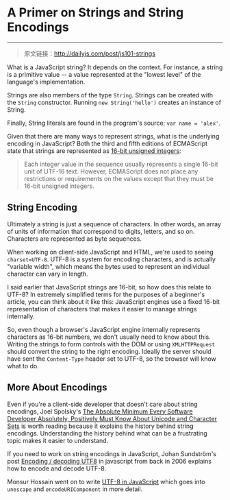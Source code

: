 # A Primer on Strings and String Encodings

------

> 原文链接：http://dailyjs.com/post/js101-strings

What is a JavaScript string? It depends on the context. For instance, a string is a primitive value -- a value represented at the "lowest level" of the language's implementation.

Strings are also members of the type `String`. Strings can be created with the `String` constructor. Running `new String('hello')` creates an instance of String.

Finally, String literals are found in the program's source: `var name = 'alex'`.

Given that there are many ways to represent strings, what is the underlying encoding in JavaScript? Both the third and fifth editions of ECMAScript state that strings are represented as [16-bit unsigned integers](http://es5.github.io/#x4.3.16):

> Each integer value in the sequence usually represents a single 16-bit unit of UTF-16 text. However, ECMAScript does not place any restrictions or requirements on the values except that they must be 16-bit unsigned integers.

## String Encoding

Ultimately a string is just a sequence of characters. In other words, an array of units of information that correspond to digits, letters, and so on. Characters are represented as byte sequences.

When working on client-side JavaScript and HTML, we're used to seeing `charset=UTF-8`. UTF-8 is a system for encoding characters, and is actually "variable width", which means the bytes used to represent an individual character can vary in length.

I said earlier that JavaScript strings are 16-bit, so how does this relate to UTF-8? In extremely simplified terms for the purposes of a beginner's article, you can think about it like this: JavaScript engines use a fixed 16-bit representation of characters that makes it easier to manage strings internally.

So, even though a browser's JavaScript engine internally represents characters as 16-bit numbers, we don't usually need to know about this. Writing the strings to form controls with the DOM or using `XMLHTTPRequest` should convert the string to the right encoding. Ideally the server should have sent the `Content-Type` header set to UTF-8, so the browser will know what to do.

## More About Encodings

Even if you're a client-side developer that doesn't care about string encodings, Joel Spolsky's [The Absolute Minimum Every Software Developer Absolutely, Positively Must Know About Unicode and Character Sets](http://www.joelonsoftware.com/articles/Unicode.html) is worth reading because it explains the history behind string encodings. Understanding the history behind what can be a frustrating topic makes it easier to understand.

If you need to work on string encodings in JavaScript, Johan Sundström's post [Encoding / decoding UTF8](http://ecmanaut.blogspot.co.uk/2006/07/encoding-decoding-utf8-in-javascript.html) in javascript from back in 2006 explains how to encode and decode UTF-8.

Monsur Hossain went on to write [UTF-8 in JavaScript](http://monsur.hossa.in/2012/07/20/utf-8-in-javascript.html) which goes into `unescape` and `encodeURIComponent` in more detail.
